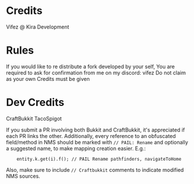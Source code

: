 # Credits
Vifez @ Kira Development

# Rules
If you would like to re distribute a fork developed by your self, You are required to ask for confirmation from me on my discord: vifez
Do not claim as your own
Credits must be given

# Dev Credits
CraftBukkit
TacoSpigot
 
If you submit a PR involving both Bukkit and CraftBukkit, it's appreciated if each PR links the other. Additionally, every reference to an obfuscated field/method in NMS should be marked with `// PAIL: Rename` and optionally a suggested name, to make mapping creation easier. E.g.:
```
    entity.k.get(i).f(); // PAIL Rename pathfinders, navigateToHome 
```
Also, make sure to include `// Craftbukkit` comments to indicate modified NMS sources.
